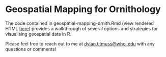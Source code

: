 # Geospatial Mapping for Ornithology

The code contained in geospatial-mapping-ornith.Rmd (view rendered HTML [here](https://fdylant.github.io/wos2023-r-spatial/geospatial-mapping-ornith.html)) provides a walkthrough of several options and strategies for visualising geospatial data in R.

Please feel free to reach out to me at dylan.titmuss@whoi.edu with any questions or comments!
